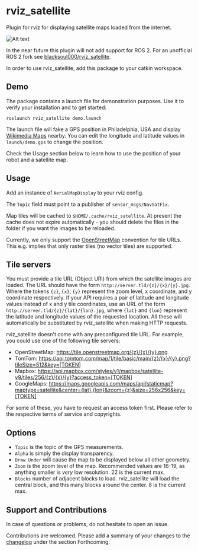 # rviz_satellite

Plugin for rviz for displaying satellite maps loaded from the internet.

![Alt text](.screenshot.png?raw=true "Example Image")

In the near future this plugin will not add support for ROS 2.
For an unofficial ROS 2 fork see [blacksoul000/rviz_satellite](https://github.com/blacksoul000/rviz_satellite/tree/dashing).

In order to use rviz_satellite, add this package to your catkin workspace.

## Demo

The package contains a launch file for demonstration purposes.
Use it to verify your installation and to get started:

```
roslaunch rviz_satellite demo.launch
```

The launch file will fake a GPS position in Philadelphia, USA and display [Wikimedia Maps](https://maps.wikimedia.org) nearby.
You can edit the longitude and latitude values in `launch/demo.gps` to change the position.

Check the Usage section below to learn how to use the position of your robot and a satellite map.

## Usage

Add an instance of `AerialMapDisplay` to your rviz config.

The `Topic` field must point to a publisher of `sensor_msgs/NavSatFix`.

Map tiles will be cached to `$HOME/.cache/rviz_satellite`.
At present the cache does not expire automatically - you should delete the files in the folder if you want the images to be reloaded.

Currently, we only support the [OpenStreetMap](http://wiki.openstreetmap.org/wiki/Slippy_map_tilenames) convention for tile URLs.
This e.g. implies that only raster tiles (no vector tiles) are supported.

## Tile servers

You must provide a tile URL (Object URI) from which the satellite images are loaded.
The URL should have the form `http://server.tld/{z}/{x}/{y}.jpg`.
Where the tokens `{z}`, `{x}`, `{y}` represent the zoom level, x coordinate, and y coordinate respectively. If your API requires a pair of latitude and longitude values instead of x and y tile coordinates, use an URL of the form `http://server.tld/{z}/{lat}/{lon}.jpg`, where `{lat}` and `{lon}` represent the latitude and longitude values of the requested location. All these will automatically be substituted by rviz_satellite when making HTTP requests.

rviz_satellite doesn't come with any preconfigured tile URL.
For example, you could use one of the following tile servers:

* OpenStreetMap: https://tile.openstreetmap.org/{z}/{x}/{y}.png
* TomTom: https://api.tomtom.com/map/1/tile/basic/main/{z}/{x}/{y}.png?tileSize=512&key=[TOKEN]
* Mapbox: https://api.mapbox.com/styles/v1/mapbox/satellite-v9/tiles/256/{z}/{x}/{y}?access_token=[TOKEN]
* GoogleMaps: https://maps.googleapis.com/maps/api/staticmap?maptype=satellite&center={lat},{lon}&zoom={z}&size=256x256&key=[TOKEN]


For some of these, you have to request an access token first.
Please refer to the respective terms of service and copyrights.

## Options

- `Topic` is the topic of the GPS measurements.
- `Alpha` is simply the display transparency.
- `Draw Under` will cause the map to be displayed below all other geometry.
- `Zoom` is the zoom level of the map. Recommended values are 16-19, as anything smaller is _very_ low resolution. 22 is the current max.
- `Blocks` number of adjacent blocks to load. rviz_satellite will load the central block, and this many blocks around the center. 8 is the current max.

## Support and Contributions

In case of questions or problems, do not hesitate to open an issue.

Contributions are welcomed. Please add a summary of your changes to the [changelog](CHANGELOG.rst) under the section Forthcoming.
